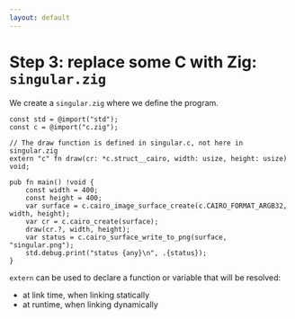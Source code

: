 ```yaml
---
layout: default
---
```

<h1>Step 3: replace <span class="color:accent">some</span> C with Zig: <code class="inline-code">singular.zig</code></h1>

<Transform scale="0.75">

<p>
We create a <code class="inline-code">singular.zig</code> where we define the program.
</p>

```text {all}
const std = @import("std");
const c = @import("c.zig");

// The draw function is defined in singular.c, not here in singular.zig
extern "c" fn draw(cr: *c.struct__cairo, width: usize, height: usize) void;

pub fn main() !void {
    const width = 400;
    const height = 400;
    var surface = c.cairo_image_surface_create(c.CAIRO_FORMAT_ARGB32, width, height);
    var cr = c.cairo_create(surface);
    draw(cr.?, width, height);
    var status = c.cairo_surface_write_to_png(surface, "singular.png");
    std.debug.print("status {any}\n", .{status});
}
```

<code class="inline-code">extern</code> can be used to declare a function or variable that will be resolved:

- at link time, when linking statically
- at runtime, when linking dynamically

</Transform>

<!--
The extern keyword or @extern builtin function can be used to link against a variable that is exported from another object. 
-->

